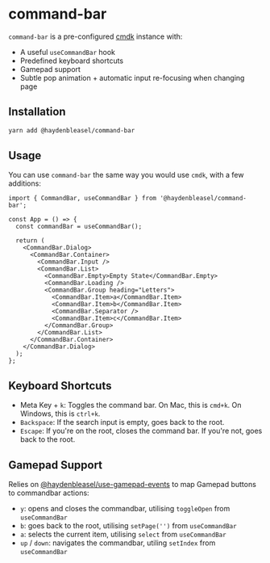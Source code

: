 # command-bar

`command-bar` is a pre-configured [cmdk](https://github.com/pacocoursey/cmdk) instance with:

- A useful `useCommandBar` hook
- Predefined keyboard shortcuts
- Gamepad support
- Subtle pop animation + automatic input re-focusing when changing page

## Installation

```bash
yarn add @haydenbleasel/command-bar
```

## Usage

You can use `command-bar` the same way you would use `cmdk`, with a few additions:

```tsx
import { CommandBar, useCommandBar } from '@haydenbleasel/command-bar';

const App = () => {
  const commandBar = useCommandBar();

  return (
    <CommandBar.Dialog>
      <CommandBar.Container>
        <CommandBar.Input />
        <CommandBar.List>
          <CommandBar.Empty>Empty State</CommandBar.Empty>
          <CommandBar.Loading />
          <CommandBar.Group heading="Letters">
            <CommandBar.Item>a</CommandBar.Item>
            <CommandBar.Item>b</CommandBar.Item>
            <CommandBar.Separator />
            <CommandBar.Item>c</CommandBar.Item>
          </CommandBar.Group>
        </CommandBar.List>
      </CommandBar.Container>
    </CommandBar.Dialog>
  );
};
```

## Keyboard Shortcuts

- Meta Key + `k`: Toggles the command bar. On Mac, this is `cmd+k`. On Windows, this is `ctrl+k`.
- `Backspace`: If the search input is empty, goes back to the root.
- `Escape`: If you're on the root, closes the command bar. If you're not, goes back to the root.

## Gamepad Support

Relies on [@haydenbleasel/use-gamepad-events](https://github.com/haydenbleasel/use-gamepad-events) to map Gamepad buttons to commandbar actions:

- `y`: opens and closes the commandbar, utilising `toggleOpen` from `useCommandBar`
- `b`: goes back to the root, utilising `setPage('')` from `useCommandBar`
- `a`: selects the current item, utilising `select` from `useCommandBar`
- `up` / `down`: navigates the commandbar, utiling `setIndex` from `useCommandBar`

